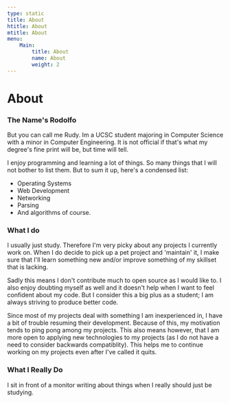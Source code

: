 ```yaml
---
type: static
title: About
htitle: About
mtitle: About
menu:
    Main:
        title: About
        name: About
        weight: 2
---
```


<h1>About</h1>

### The Name's Rodolfo

But you can call me Rudy. Im a UCSC student majoring in Computer Science with
a minor in Computer Engineering. It is not official if that's what my degree's
fine print will be, but time will tell.

I enjoy programming and learning a lot of things. So many things that I will not
bother to list them. But to sum it up, here's a condensed list:

- Operating Systems
- Web Development
- Networking
- Parsing
- And algorithms of course.

### What I do

I usually just study. Therefore I'm very picky about any projects I currently
work on. When I do decide to pick up a pet project and 'maintain' it, I make
sure that I'll learn something new and/or improve something of my skillset that
is lacking.

Sadly this means I don't contribute much to open source as I would like to. I
also enjoy doubting myself as well and it doesn't help when I want to feel 
confident about my code. But I consider this a big plus as a student; I am
always striving to produce better code.

Since most of my projects deal with something I am inexperienced in, I have a
bit of trouble resuming their development. Because of this, my motivation tends
to ping pong among my projects. This also means however, that I am more open to
applying new technologies to my projects (as I do not have a need to consider
backwards compatiblity). This helps me to continue working on my projects even
after I've called it quits.

### What I Really Do

I sit in front of a monitor writing about things when I really should just be
studying.

